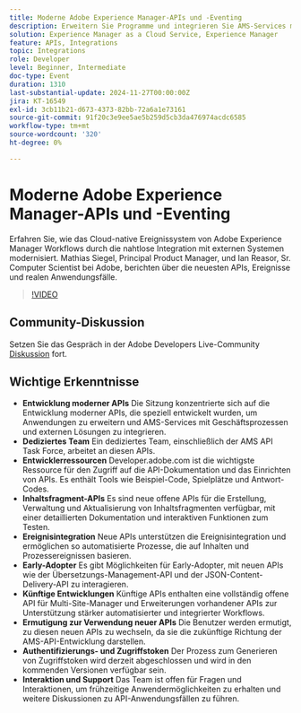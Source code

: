 ```yaml
---
title: Moderne Adobe Experience Manager-APIs und -Eventing
description: Erweitern Sie Programme und integrieren Sie AMS-Services mit modernen APIs, die von einem dedizierten Team unterstützt werden, sowie umfassende Ressourcen auf developer.adobe.com mit neuen APIs für Inhaltsfragmente, Ereignisintegration und Chancen für Early Adopters.
solution: Experience Manager as a Cloud Service, Experience Manager
feature: APIs, Integrations
topic: Integrations
role: Developer
level: Beginner, Intermediate
doc-type: Event
duration: 1310
last-substantial-update: 2024-11-27T00:00:00Z
jira: KT-16549
exl-id: 3cb11b21-d673-4373-82bb-72a6a1e73161
source-git-commit: 91f20c3e9ee5ae5b259d5cb3da476974acdc6585
workflow-type: tm+mt
source-wordcount: '320'
ht-degree: 0%

---
```


# Moderne Adobe Experience Manager-APIs und -Eventing

Erfahren Sie, wie das Cloud-native Ereignissystem von Adobe Experience Manager Workflows durch die nahtlose Integration mit externen Systemen modernisiert. Mathias Siegel, Principal Product Manager, und Ian Reasor, Sr. Computer Scientist bei Adobe, berichten über die neuesten APIs, Ereignisse und realen Anwendungsfälle.


>[!VIDEO](https://video.tv.adobe.com/v/3440203/?learn=on&enablevpops)

## Community-Diskussion

Setzen Sie das Gespräch in der Adobe Developers Live-Community [Diskussion](https://adobe.ly/3YMhKU9) fort.

## Wichtige Erkenntnisse

* **Entwicklung moderner APIs** Die Sitzung konzentrierte sich auf die Entwicklung moderner APIs, die speziell entwickelt wurden, um Anwendungen zu erweitern und AMS-Services mit Geschäftsprozessen und externen Lösungen zu integrieren.
* **Dediziertes Team** Ein dediziertes Team, einschließlich der AMS API Task Force, arbeitet an diesen APIs.
* **Entwicklerressourcen** Developer.adobe.com ist die wichtigste Ressource für den Zugriff auf die API-Dokumentation und das Einrichten von APIs. Es enthält Tools wie Beispiel-Code, Spielplätze und Antwort-Codes.
* **Inhaltsfragment-APIs** Es sind neue offene APIs für die Erstellung, Verwaltung und Aktualisierung von Inhaltsfragmenten verfügbar, mit einer detaillierten Dokumentation und interaktiven Funktionen zum Testen.
* **Ereignisintegration** Neue APIs unterstützen die Ereignisintegration und ermöglichen so automatisierte Prozesse, die auf Inhalten und Prozessereignissen basieren.
* **Early-Adopter** Es gibt Möglichkeiten für Early-Adopter, mit neuen APIs wie der Übersetzungs-Management-API und der JSON-Content-Delivery-API zu interagieren.
* **Künftige Entwicklungen** Künftige APIs enthalten eine vollständig offene API für Multi-Site-Manager und Erweiterungen vorhandener APIs zur Unterstützung stärker automatisierter und integrierter Workflows.
* **Ermutigung zur Verwendung neuer APIs** Die Benutzer werden ermutigt, zu diesen neuen APIs zu wechseln, da sie die zukünftige Richtung der AMS-API-Entwicklung darstellen.
* **Authentifizierungs- und Zugriffstoken** Der Prozess zum Generieren von Zugriffstoken wird derzeit abgeschlossen und wird in den kommenden Versionen verfügbar sein.
* **Interaktion und Support** Das Team ist offen für Fragen und Interaktionen, um frühzeitige Anwendermöglichkeiten zu erhalten und weitere Diskussionen zu API-Anwendungsfällen zu führen.
